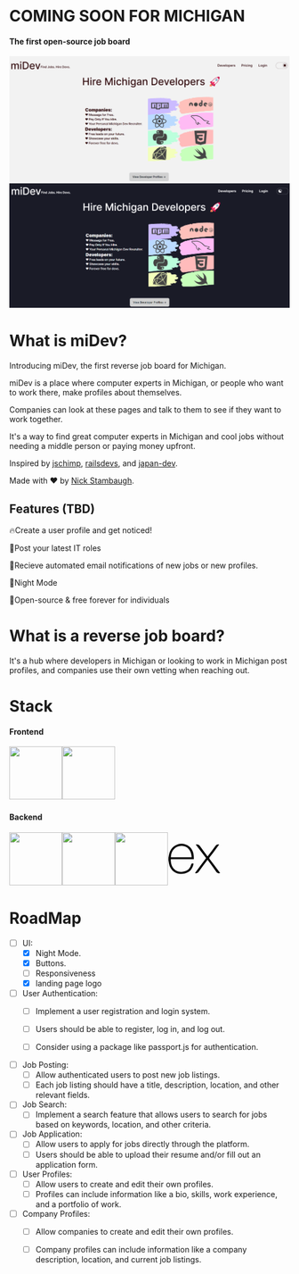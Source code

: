 <header>
<link rel="stylesheet" href="https://cdn.jsdelivr.net/gh/devicons/devicon@v2.15.1/devicon.min.css">
</header>         
   <body>
      
   # COMING SOON FOR MICHIGAN
   #### The first open-source job board
   ![image](https://github.com/NicholasStambaugh/michigan-dev-jobboard/blob/main/public/Screenshot%202023-10-08%20225307.png)
   ![](https://github.com/NicholasStambaugh/michigan-dev-jobboard/blob/main/public/Screenshot%202023-10-08%20230757.png)
   
   # What is miDev?
Introducing miDev, the first reverse job board for Michigan.

miDev is a place where computer experts in Michigan, or people who want to work there, make profiles about themselves. 

Companies can look at these pages and talk to them to see if they want to work together.

It's a way to find great computer experts in Michigan and cool jobs without needing a middle person or paying money upfront.

  Inspired by [jschimp](https://jschimp.com/), [railsdevs](https://railsdevs.com/), and [japan-dev](https://japan-dev.com/).

  Made with ❤️ by [Nick Stambaugh](https://github.com/NicholasStambaugh).

  ## Features (TBD)
  🔥Create a user profile and get noticed!
  
  🚀Post your latest IT roles
  
  📧Recieve automated email notifications of new jobs or new profiles.
  
  🌙Night Mode

  📖Open-source & free forever for individuals


  # What is a reverse job board? 
  It's a hub where developers in Michigan or looking to work in Michigan post profiles, and companies use their own vetting when reaching out.

  # Stack
  #### Frontend
  <img src="https://cdn.jsdelivr.net/gh/devicons/devicon/icons/react/react-original-wordmark.svg" width="95" height="95"/><img src="https://cdn.jsdelivr.net/gh/devicons/devicon/icons/typescript/typescript-original.svg" width="95" height="95" />
  #### Backend
  <img src="https://cdn.jsdelivr.net/gh/devicons/devicon/icons/mongodb/mongodb-original-wordmark.svg" width="95" height="95"/><img src="https://cdn.jsdelivr.net/gh/devicons/devicon/icons/nodejs/nodejs-plain.svg" width="95" height="95"/><img src="https://cdn.jsdelivr.net/gh/devicons/devicon/icons/express/express-original.svg" width="95" height="95"/><svg viewBox="0 0 128 128" width="95" height="95">
            <path d="M126.67 98.44c-4.56 1.16-7.38.05-9.91-3.75-5.68-8.51-11.95-16.63-18-24.9-.78-1.07-1.59-2.12-2.6-3.45C89 76 81.85 85.2 75.14 94.77c-2.4 3.42-4.92 4.91-9.4 3.7l26.92-36.13L67.6 29.71c4.31-.84 7.29-.41 9.93 3.45 5.83 8.52 12.26 16.63 18.67 25.21 6.45-8.55 12.8-16.67 18.8-25.11 2.41-3.42 5-4.72 9.33-3.46-3.28 4.35-6.49 8.63-9.72 12.88-4.36 5.73-8.64 11.53-13.16 17.14-1.61 2-1.35 3.3.09 5.19C109.9 76 118.16 87.1 126.67 98.44zM1.33 61.74c.72-3.61 1.2-7.29 2.2-10.83 6-21.43 30.6-30.34 47.5-17.06C60.93 41.64 63.39 52.62 62.9 65H7.1c-.84 22.21 15.15 35.62 35.53 28.78 7.15-2.4 11.36-8 13.47-15 1.07-3.51 2.84-4.06 6.14-3.06-1.69 8.76-5.52 16.08-13.52 20.66-12 6.86-29.13 4.64-38.14-4.89C5.26 85.89 3 78.92 2 71.39c-.15-1.2-.46-2.38-.7-3.57q.03-3.04.03-6.08zm5.87-1.49h50.43c-.33-16.06-10.33-27.47-24-27.57-15-.12-25.78 11.02-26.43 27.57z"></path>
            </svg>
          

  
# RoadMap
- [ ] UI:
   - [x] Night Mode.
   - [x] Buttons.
   - [ ] Responsiveness
   - [x] landing page logo

- [ ] User Authentication:
   - [ ] Implement a user registration and login system.
   - [ ] Users should be able to register, log in, and log out.
   - [ ] Consider using a package like passport.js for authentication.

      
- [ ] Job Posting:
   - [ ] Allow authenticated users to post new job listings.
   - [ ] Each job listing should have a title, description, location, and other relevant fields.
      
- [ ] Job Search:
   - [ ] Implement a search feature that allows users to search for jobs based on keywords, location, and other criteria.
 
- [ ] Job Application:
   - [ ] Allow users to apply for jobs directly through the platform.
   - [ ] Users should be able to upload their resume and/or fill out an application form.
      
- [ ] User Profiles:
   - [ ] Allow users to create and edit their own profiles.
   - [ ] Profiles can include information like a bio, skills, work experience, and a portfolio of work.

- [ ] Company Profiles:
   - [ ] Allow companies to create and edit their own profiles.
   - [ ] Company profiles can include information like a company description, location, and current job listings.

     </body>
